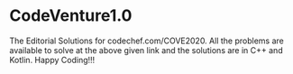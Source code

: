 # CodeVenture1.0
The Editorial Solutions for codechef.com/COVE2020.
All the problems are available to solve at the above given link and the solutions are in C++ and Kotlin.
Happy Coding!!!
